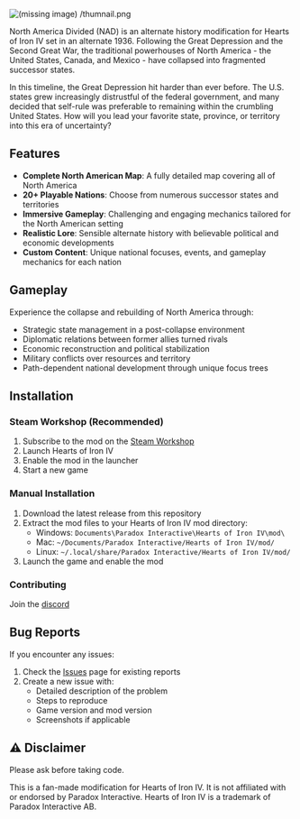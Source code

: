 ![(missing image) /thumnail.png](https://github.com/BattleSkorpion/nadivided-dev/blob/master/thumbnail.png?raw=true "North America Divided Icon")

North America Divided (NAD) is an alternate history modification for Hearts of Iron IV set in an alternate 1936. Following the Great Depression and the Second Great War, the traditional powerhouses of North America - the United States, Canada, and Mexico - have collapsed into fragmented successor states. 

In this timeline, the Great Depression hit harder than ever before. The U.S. states grew increasingly distrustful of the federal government, and many decided that self-rule was preferable to remaining within the crumbling United States. How will you lead your favorite state, province, or territory into this era of uncertainty?

## Features

- **Complete North American Map**: A fully detailed map covering all of North America
- **20+ Playable Nations**: Choose from numerous successor states and territories
- **Immersive Gameplay**: Challenging and engaging mechanics tailored for the North American setting
- **Realistic Lore**: Sensible alternate history with believable political and economic developments
- **Custom Content**: Unique national focuses, events, and gameplay mechanics for each nation

## Gameplay

Experience the collapse and rebuilding of North America through:
- Strategic state management in a post-collapse environment
- Diplomatic relations between former allies turned rivals
- Economic reconstruction and political stabilization
- Military conflicts over resources and territory
- Path-dependent national development through unique focus trees

##  Installation

### Steam Workshop (Recommended)
1. Subscribe to the mod on the [Steam Workshop](https://steamcommunity.com/workshop/filedetails/?id=2780506619)
2. Launch Hearts of Iron IV
3. Enable the mod in the launcher
4. Start a new game

### Manual Installation
1. Download the latest release from this repository
2. Extract the mod files to your Hearts of Iron IV mod directory:
   - Windows: `Documents\Paradox Interactive\Hearts of Iron IV\mod\`
   - Mac: `~/Documents/Paradox Interactive/Hearts of Iron IV/mod/`
   - Linux: `~/.local/share/Paradox Interactive/Hearts of Iron IV/mod/`
3. Launch the game and enable the mod

### Contributing

Join the [discord](https://www.patreon.com/NADDeveloperTeam)

## Bug Reports

If you encounter any issues:
1. Check the [Issues](https://github.com/battleskorpion/nadivided-dev/issues) page for existing reports
2. Create a new issue with:
   - Detailed description of the problem
   - Steps to reproduce
   - Game version and mod version
   - Screenshots if applicable

## ⚠️ Disclaimer

Please ask before taking code.

This is a fan-made modification for Hearts of Iron IV. It is not affiliated with or endorsed by Paradox Interactive. Hearts of Iron IV is a trademark of Paradox Interactive AB.
